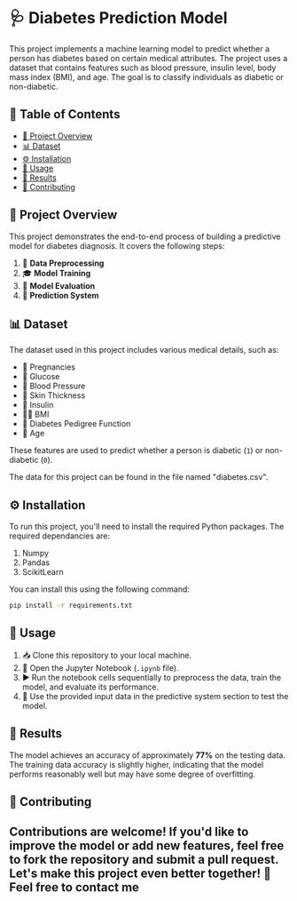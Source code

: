 # 🩺 Diabetes Prediction Model

This project implements a machine learning model to predict whether a person has diabetes based on certain medical attributes. The project uses a dataset that contains features such as blood pressure, insulin level, body mass index (BMI), and age. The goal is to classify individuals as diabetic or non-diabetic.

## 📑 Table of Contents

- [📌 Project Overview](#-project-overview)
- [📊 Dataset](#-dataset)
- [⚙️ Installation](#️-installation)
- [🚀 Usage](#-usage)
- [🎯 Results](#-results)
- [🤝 Contributing](#-contributing)

## 📌 Project Overview

This project demonstrates the end-to-end process of building a predictive model for diabetes diagnosis. It covers the following steps:

1. 🧹 **Data Preprocessing**
2. 🎓 **Model Training**
3. 📝 **Model Evaluation**
4. 🔮 **Prediction System**

## 📊 Dataset

The dataset used in this project includes various medical details, such as:

- 🤰 Pregnancies
- 🍬 Glucose
- 💉 Blood Pressure
- 📏 Skin Thickness
- 🧪 Insulin
- 🏋️‍♀️ BMI
- 🧬 Diabetes Pedigree Function
- 🎂 Age

These features are used to predict whether a person is diabetic (`1`) or non-diabetic (`0`).

The data for this project can be found in the file named "diabetes.csv".

## ⚙️ Installation

To run this project, you'll need to install the required Python packages. The required dependancies are:
1. Numpy
2. Pandas
3. ScikitLearn

You can install this using the following command:

```bash
pip install -r requirements.txt
```
## 🚀 Usage

1. 📥 Clone this repository to your local machine.
2. 📂 Open the Jupyter Notebook (`.ipynb` file).
3. ▶️ Run the notebook cells sequentially to preprocess the data, train the model, and evaluate its performance.
4. 🧮 Use the provided input data in the predictive system section to test the model.

## 🎯 Results

The model achieves an accuracy of approximately **77%** on the testing data. The training data accuracy is slightly higher, indicating that the model performs reasonably well but may have some degree of overfitting.

## 🤝 Contributing

Contributions are welcome! If you'd like to improve the model or add new features, feel free to fork the repository and submit a pull request. Let's make this project even better together! 🌟 Feel free to contact me
---